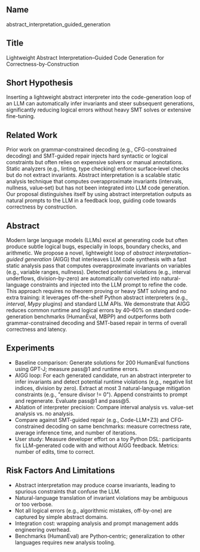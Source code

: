 ## Name

abstract_interpretation_guided_generation

## Title

Lightweight Abstract Interpretation–Guided Code Generation for Correctness-by-Construction

## Short Hypothesis

Inserting a lightweight abstract interpreter into the code-generation loop of an LLM can automatically infer invariants and steer subsequent generations, significantly reducing logical errors without heavy SMT solves or extensive fine-tuning.

## Related Work

Prior work on grammar‐constrained decoding (e.g., CFG-constrained decoding) and SMT-guided repair injects hard syntactic or logical constraints but often relies on expensive solvers or manual annotations. Static analyzers (e.g., linting, type checking) enforce surface‐level checks but do not extract invariants. Abstract interpretation is a scalable static analysis technique that computes overapproximate invariants (intervals, nullness, value‐set) but has not been integrated into LLM code generation. Our proposal distinguishes itself by using abstract interpretation outputs as natural prompts to the LLM in a feedback loop, guiding code towards correctness by construction.

## Abstract

Modern large language models (LLMs) excel at generating code but often produce subtle logical bugs, especially in loops, boundary checks, and arithmetic. We propose a novel, lightweight loop of _abstract interpretation–guided generation_ (AIGG) that interleaves LLM code synthesis with a fast static analysis pass that computes overapproximate invariants on variables (e.g., variable ranges, nullness). Detected potential violations (e.g., interval underflows, division-by-zero) are automatically converted into natural-language constraints and injected into the LLM prompt to refine the code. This approach requires no theorem proving or heavy SMT solving and no extra training: it leverages off-the-shelf Python abstract interpreters (e.g., _interval_, _Mypy_ plugins) and standard LLM APIs. We demonstrate that AIGG reduces common runtime and logical errors by 40–60% on standard code-generation benchmarks (HumanEval, MBPP) and outperforms both grammar-constrained decoding and SMT-based repair in terms of overall correctness and latency.

## Experiments

- Baseline comparison: Generate solutions for 200 HumanEval functions using GPT-J; measure pass@1 and runtime errors.
- AIGG loop: For each generated candidate, run an abstract interpreter to infer invariants and detect potential runtime violations (e.g., negative list indices, division by zero). Extract at most 3 natural-language mitigation constraints (e.g., "ensure divisor != 0"). Append constraints to prompt and regenerate. Evaluate pass@1 and pass@5.
- Ablation of interpreter precision: Compare interval analysis vs. value-set analysis vs. no analysis.
- Compare against SMT-guided repair (e.g., Code-LLM+Z3) and CFG‐constrained decoding on same benchmarks: measure correctness rate, average inference time, and number of iterations.
- User study: Measure developer effort on a toy Python DSL: participants fix LLM-generated code with and without AIGG feedback. Metrics: number of edits, time to correct.

## Risk Factors And Limitations

- Abstract interpretation may produce coarse invariants, leading to spurious constraints that confuse the LLM.
- Natural-language translation of invariant violations may be ambiguous or too verbose.
- Not all logical errors (e.g., algorithmic mistakes, off-by-one) are captured by simple abstract domains.
- Integration cost: wrapping analysis and prompt management adds engineering overhead.
- Benchmarks (HumanEval) are Python‐centric; generalization to other languages requires new analysis tooling.

